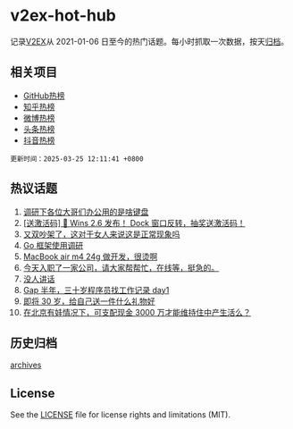 # v2ex-hot-hub

 记录[V2EX](https://www.v2ex.com/)从 2021-01-06 日至今的热门话题。每小时抓取一次数据，按天[归档](archives)。
 
 ## 相关项目

- [GitHub热榜](https://github.com/snaildev/github-hot-hub)
- [知乎热榜](https://github.com/snaildev/zhihu-hot-hub)
- [微博热榜](https://github.com/snaildev/weibo-hot-hub)
- [头条热榜](https://github.com/snaildev/toutiao-hot-hub)
- [抖音热榜](https://github.com/snaildev/douyin-hot-hub)


 `更新时间：2025-03-25 12:11:41 +0800`

## 热议话题

1. [调研下各位大哥们办公用的是啥键盘](https://www.v2ex.com/t/1120838)
1. [[送激活码] 🎉 Wins 2.6 发布！ Dock 窗口反转，抽奖送激活码！](https://www.v2ex.com/t/1120788)
1. [又双吵架了，这对于女人来说这是正常现象吗](https://www.v2ex.com/t/1120868)
1. [Go 框架使用调研](https://www.v2ex.com/t/1120679)
1. [MacBook air m4 24g 做开发，很烫啊](https://www.v2ex.com/t/1120664)
1. [今天入职了一家公司，请大家帮帮忙，在线等，挺急的。](https://www.v2ex.com/t/1120725)
1. [没人讲话](https://www.v2ex.com/t/1120841)
1. [Gap 半年，三十岁程序员找工作记录 day1](https://www.v2ex.com/t/1120657)
1. [即将 30 岁，给自己送一件什么礼物好](https://www.v2ex.com/t/1120676)
1. [在北京有娃情况下，可支配现金 3000 万才能维持住中产生活么？](https://www.v2ex.com/t/1120731)

## 历史归档

[archives](archives)

## License

See the [LICENSE](LICENSE) file for license rights and limitations (MIT).
